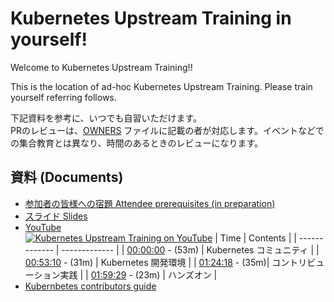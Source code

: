# Kubernetes Upstream Training in yourself!

Welcome to Kubernetes Upstream Training!!

This is the location of ad-hoc Kubernetes Upstream Training. Please train yourself referring follows.

下記資料を参考に、いつでも自習いただけます。  
PRのレビューは、[OWNERS](../OWNERS) ファイルに記載の者が対応します。イベントなどでの集合教育とは異なり、時間のあるときのレビューになります。

## 資料 (Documents)

* [参加者の皆様への宿題 Attendee prerequisites (in preparation)](../assets/attendee-prerequisites.md)
* [スライド Slides](../assets/slide.pdf)
* [YouTube<br>![Kubernetes Upstream Training on YouTube](https://img.youtube.com/vi/79TiANhORMA/0.jpg)](https://www.youtube.com/watch?v=79TiANhORMA)
  | Time | Contents | 
  | ------------- | ------------- | 
  | [00:00:00](https://www.youtube.com/watch?v=79TiANhORMA&t=0s) - (53m) | Kubernetes コミュニティ | 
  | [00:53:10](https://www.youtube.com/watch?v=79TiANhORMA&t=3190s) - (31m) | Kubernetes 開発環境 | 
  | [01:24:18](https://www.youtube.com/watch?v=79TiANhORMA&t=5058s) - (35m)| コントリビューション実践 | 
  | [01:59:29](https://www.youtube.com/watch?v=79TiANhORMA&t=7169s) - (23m) | ハンズオン | 
* [Kubernbetes contributors guide](https://github.com/kubernetes/community/tree/master/contributors/guide)
